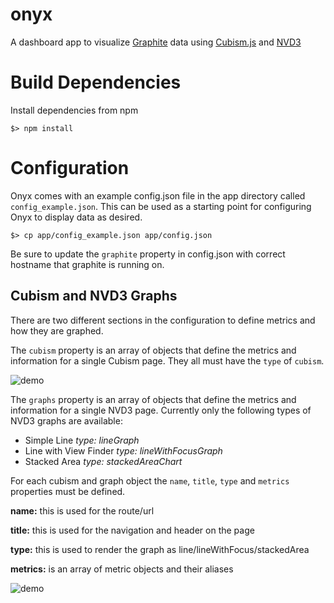 onyx
====

A dashboard app to visualize [Graphite](https://graphiteapp.org/) data using [Cubism.js](https://square.github.io/cubism/) and [NVD3](http://nvd3.org/)

# Build Dependencies

Install dependencies from npm

```
$> npm install
```

# Configuration

Onyx comes with an example config.json file in the app directory called `config_example.json`. 
This can be used as a starting point for configuring Onyx to display data as desired.

```
$> cp app/config_example.json app/config.json
```

Be sure to update the `graphite` property in config.json with correct hostname that graphite is running on.

## Cubism and NVD3 Graphs

There are two different sections in the configuration to define metrics and how they are graphed. 


The `cubism` property is an array of objects that define the metrics and information for a single Cubism page.
They all must have the `type` of `cubism`.


![demo](http://cl.ly/image/3W0m2g3o2H3B/Screen%20Shot%202014-01-31%20at%2012.23.06%20PM.png)


The `graphs` property is an array of objects that define the metrics and information for a single NVD3 page.
Currently only the following types of NVD3 graphs are available:

 * Simple Line _type: lineGraph_
 * Line with View Finder _type: lineWithFocusGraph_
 * Stacked Area _type: stackedAreaChart_


For each cubism and graph object the `name`, `title`, `type` and `metrics` properties must be defined.


__name:__ this is used for the route/url


__title:__ this is used for the navigation and header on the page


__type:__ this is used to render the graph as line/lineWithFocus/stackedArea


__metrics:__ is an array of metric objects and their aliases


![demo](http://cl.ly/image/0p1W2X340z0Y/Screen%20Shot%202014-01-31%20at%2012.23.39%20PM.png)
